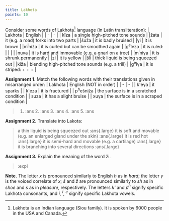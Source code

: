 ```yaml
---
title: Lakhota
points: 10
---
```


Consider some words of Lakhota[^1]
 language (in Latin transliteration):
| Lakhota | English |
| - | - |
| kĩza | a single high-pitched tone sounds |
|žata | it (e.g. a road) forks into two parts |
|šuža | it is badly bruised |
|γi | it is brown |
|m$^\text{i}$niža | it is curled but can be smoothed again |
|g$^\text{e}$leza | it is ruled: \| \| \| |
|nuγa | it is hard and immovable (e.g. a gnarl on a tree) |
|m$^\text{i}$niγa | it is shrunk permanently |
|zi | it is yellow |
|šli | thick liquid is being squeezed out |
|kĩža | blending high-pitched tone sounds (e.g. a trill) |
|g$^\text{e}$lγa | it is striped: + + + |

**Assignment 1.** Match the following words with their translations given in misarranged
order: 
| Lakhota | English (NOT in order) |
| - | - |
| k'eγa | it sparks |
| k'eza | it is fractured |
| p$^\text{h}$ešniža | the surface is in a scratched condition |
| suza | it has a slight bruise |
| xuγa | the surface is in a scraped condition |

> 1. :ans 2. :ans 3. :ans 4. :ans 5. :ans

**Assignment 2.** Translate into Lakota:

> a thin liquid is being squeezed out :ans{.large}
> it is soft and movable (e.g. an enlarged gland under the skin) :ans{.large}
> it is red hot :ans{.large}
> it is semi-hard and movable (e.g. a cartilage) :ans{.large}
> it is branching into several directions :ans{.large}

**Assignment 3.** Explain the meaning of the word ži. 

> :expl

**Note.** The letter *x* is pronounced similarly to English *h* as in *hard*; the letter *γ* is the voiced
correlate of *x*; *š* and *ž* are pronounced similarly to *sh* as in *shoe* and *s* as in *pleasure*,
respectively. The letters *k'* and *p$^\textit{h}$*
 signify specific Lakhota consonants, and *ĩ*, $^\textit{i}$, $^\textit{e}$ signify specific
Lakhota vowels. 

[^1]: Lakhota is an Indian language (Siou family). It is spoken by 6000 people in the USA and Canada.
